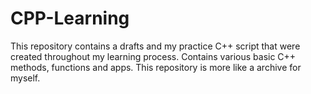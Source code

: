 # CPP-Learning
This repository contains a drafts and my practice C++ script that were created throughout my learning process. Contains various basic C++ methods, functions and apps. This repository is more like a archive for myself.
